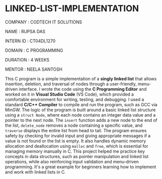 # LINKED-LIST-IMPLEMENTATION

COMPANY : CODTECH IT SOLUTIONS

NAME : RUPSA DAS

INTERN ID : CT04DL1270

DOMAIN : C PROGRAMMING

DURATION : 4 WEEKS

MENTOR : NEELA SANTOSH

This C program is a simple implementation of a **singly linked list** that allows insertion, deletion, and traversal of nodes through a user-friendly, menu-driven interface. I wrote the code using the **C Programming Editor** and worked on it in **Visual Studio Code** (VS Code), which provided a comfortable environment for writing, testing, and debugging. I used a standard **C/C++ Compiler** to compile and run the program, such as GCC via MinGW. The logic of the program is built around a basic linked list structure using a `struct Node`, where each node contains an integer data value and a pointer to the next node. The `insert` function adds a new node to the end of the list, `delete_node` removes a node containing a specific value, and `traverse` displays the entire list from head to tail. The program ensures safety by checking for invalid input and giving appropriate messages if a value is not found or the list is empty. It also handles dynamic memory allocation and deallocation using `malloc` and `free`, which is essential for managing memory manually in C. This project helped me practice key concepts in data structures, such as pointer manipulation and linked list operations, while also reinforcing input validation and menu-driven programming. It's a great example for beginners learning how to implement and work with linked lists in C.
